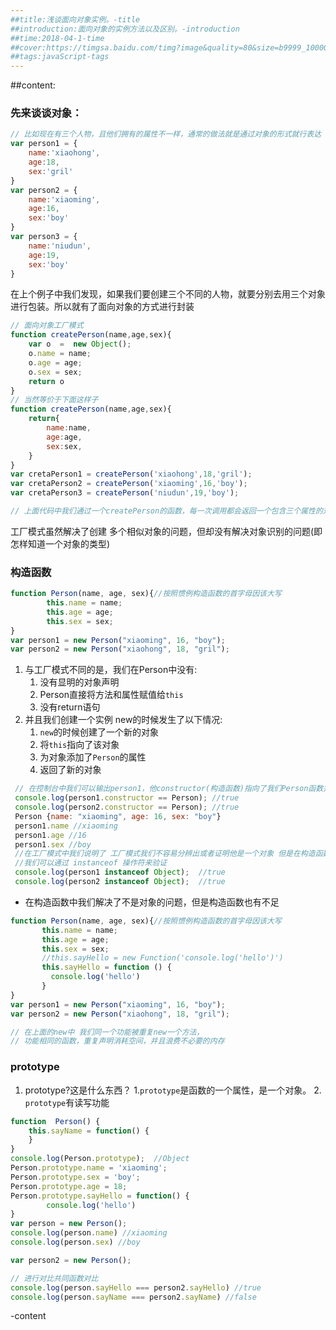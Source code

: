 ```yaml
---
##title:浅谈面向对象实例。-title
##introduction:面向对象的实例方法以及区别。-introduction
##time:2018-04-1-time
##cover:https://timgsa.baidu.com/timg?image&quality=80&size=b9999_10000&sec=1543555608105&di=2c626d0963249618ed520b35b9f1fb9e&imgtype=0&src=http%3A%2F%2Fp0.qhimg.com%2Ft01d33574ff8f0f445c.gif-cover
##tags:javaScript-tags
---
```

##content:
### 先来谈谈对象：
```javascript
// 比如现在有三个人物，且他们拥有的属性不一样，通常的做法就是通过对象的形式就行表达
var person1 = {
    name:'xiaohong',
    age:18,
    sex:'gril'
}
var person2 = {
    name:'xiaoming',
    age:16,
    sex:'boy'
}
var person3 = {
    name:'niudun',
    age:19,
    sex:'boy'
}
```
在上个例子中我们发现，如果我们要创建三个不同的人物，就要分别去用三个对象进行包装。所以就有了面向对象的方式进行封装

```javascript
// 面向对象工厂模式
function createPerson(name,age,sex){
    var o  =  new Object();
    o.name = name;
    o.age = age;
    o.sex = sex;
    return o
}
// 当然等价于下面这样子
function createPerson(name,age,sex){
    return{
        name:name,
        age:age,
        sex:sex,
    }
}
var cretaPerson1 = createPerson('xiaohong',18,'gril');
var cretaPerson2 = createPerson('xiaoming',16,'boy');
var cretaPerson3 = createPerson('niudun',19,'boy');

// 上面代码中我们通过一个createPerson的函数，每一次调用都会返回一个包含三个属性的对象。
```
工厂模式虽然解决了创建 多个相似对象的问题，但却没有解决对象识别的问题(即怎样知道一个对象的类型)

### 构造函数
```javascript
function Person(name, age, sex){//按照惯例构造函数的首字母因该大写
        this.name = name;
        this.age = age;
        this.sex = sex;
}
var person1 = new Person("xiaoming", 16, "boy");
var person2 = new Person("xiaohong", 18, "gril");

```

1. 与工厂模式不同的是，我们在Person中没有:
    1. 没有显明的对象声明
    2. Person直接将方法和属性赋值给`this`
    3. 没有return语句
2. 并且我们创建一个实例 new的时候发生了以下情况:
    1. `new`的时候创建了一个新的对象
    2. 将`this`指向了该对象
    3. 为对象添加了`Person`的属性
    4. 返回了新的对象

```javascript
 // 在控制台中我们可以输出person1，他constructor(构造函数)指向了我们Person函数并且有三个对象
 console.log(person1.constructor == Person); //true
 console.log(person2.constructor == Person); //true
 Person {name: "xiaoming", age: 16, sex: "boy"}
 person1.name //xiaoming
 person1.age //16
 person1.sex //boy
 //在工厂模式中我们说明了 工厂模式我们不容易分辨出或者证明他是一个对象 但是在构造函数中就解决这个问题
 //我们可以通过 instanceof 操作符来验证
 console.log(person1 instanceof Object);  //true
 console.log(person2 instanceof Object);  //true
```
- 在构造函数中我们解决了不是对象的问题，但是构造函数也有不足
 ```javascript
function Person(name, age, sex){//按照惯例构造函数的首字母因该大写
        this.name = name;
        this.age = age;
        this.sex = sex;
        //this.sayHello = new Function('console.log('hello')')
        this.sayHello = function () {
          console.log('hello')
        }
}
var person1 = new Person("xiaoming", 16, "boy");
var person2 = new Person("xiaohong", 18, "gril");

// 在上面的new中 我们同一个功能被重复new一个方法，
// 功能相同的函数，重复声明消耗空间，并且浪费不必要的内存
```
### prototype
1. prototype?这是什么东西？
    1.`prototype`是函数的一个属性，是一个对象。
    2. `prototype`有读写功能

```javascript
function  Person() {
    this.sayName = function() {
    }
}
console.log(Person.prototype);  //Object
Person.prototype.name = 'xiaoming';
Person.prototype.sex = 'boy';
Person.prototype.age = 18;
Person.prototype.sayHello = function() {
        console.log('hello')
}
var person = new Person();
console.log(person.name) //xiaoming
console.log(person.sex) //boy

var person2 = new Person();

// 进行对比共同函数对比
console.log(person.sayHello === person2.sayHello) //true
console.log(person.sayName === person2.sayName) //false
```
-content
